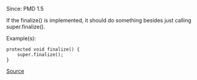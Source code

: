 Since: PMD 1.5

If the finalize() is implemented, it should do something besides just calling super.finalize().

Example(s):
```
protected void finalize() {
	super.finalize();
}
```

[Source](https://pmd.github.io/pmd-5.6.1/pmd-java/rules/java/finalizers.html#FinalizeOnlyCallsSuperFinalize)
